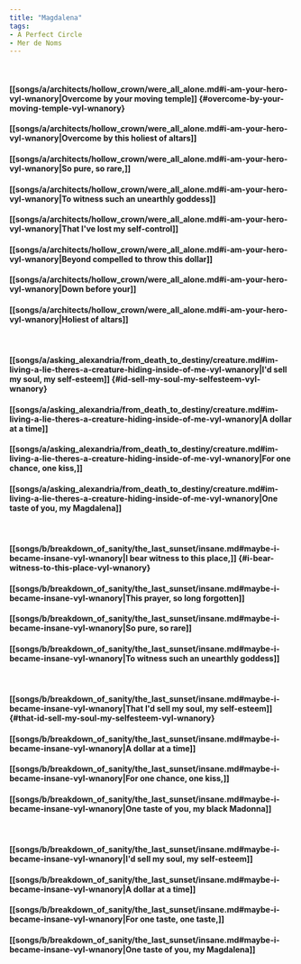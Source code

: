 ```yaml
---
title: "Magdalena"
tags:
- A Perfect Circle
- Mer de Noms
---
```

&nbsp;
#### [[songs/a/architects/hollow_crown/were_all_alone.md#i-am-your-hero-vyl-wnanory|Overcome by your moving temple]] {#overcome-by-your-moving-temple-vyl-wnanory}
#### [[songs/a/architects/hollow_crown/were_all_alone.md#i-am-your-hero-vyl-wnanory|Overcome by this holiest of altars]]
#### [[songs/a/architects/hollow_crown/were_all_alone.md#i-am-your-hero-vyl-wnanory|So pure, so rare,]]
#### [[songs/a/architects/hollow_crown/were_all_alone.md#i-am-your-hero-vyl-wnanory|To witness such an unearthly goddess]]
#### [[songs/a/architects/hollow_crown/were_all_alone.md#i-am-your-hero-vyl-wnanory|That I've lost my self-control]]
#### [[songs/a/architects/hollow_crown/were_all_alone.md#i-am-your-hero-vyl-wnanory|Beyond compelled to throw this dollar]]
#### [[songs/a/architects/hollow_crown/were_all_alone.md#i-am-your-hero-vyl-wnanory|Down before your]]
#### [[songs/a/architects/hollow_crown/were_all_alone.md#i-am-your-hero-vyl-wnanory|Holiest of altars]]
&nbsp;
#### [[songs/a/asking_alexandria/from_death_to_destiny/creature.md#im-living-a-lie-theres-a-creature-hiding-inside-of-me-vyl-wnanory|I'd sell my soul, my self-esteem]] {#id-sell-my-soul-my-selfesteem-vyl-wnanory}
#### [[songs/a/asking_alexandria/from_death_to_destiny/creature.md#im-living-a-lie-theres-a-creature-hiding-inside-of-me-vyl-wnanory|A dollar at a time]]
#### [[songs/a/asking_alexandria/from_death_to_destiny/creature.md#im-living-a-lie-theres-a-creature-hiding-inside-of-me-vyl-wnanory|For one chance, one kiss,]]
#### [[songs/a/asking_alexandria/from_death_to_destiny/creature.md#im-living-a-lie-theres-a-creature-hiding-inside-of-me-vyl-wnanory|One taste of you, my Magdalena]]
&nbsp;
#### [[songs/b/breakdown_of_sanity/the_last_sunset/insane.md#maybe-i-became-insane-vyl-wnanory|I bear witness to this place,]] {#i-bear-witness-to-this-place-vyl-wnanory}
#### [[songs/b/breakdown_of_sanity/the_last_sunset/insane.md#maybe-i-became-insane-vyl-wnanory|This prayer, so long forgotten]]
#### [[songs/b/breakdown_of_sanity/the_last_sunset/insane.md#maybe-i-became-insane-vyl-wnanory|So pure, so rare]]
#### [[songs/b/breakdown_of_sanity/the_last_sunset/insane.md#maybe-i-became-insane-vyl-wnanory|To witness such an unearthly goddess]]
&nbsp;
#### [[songs/b/breakdown_of_sanity/the_last_sunset/insane.md#maybe-i-became-insane-vyl-wnanory|That I'd sell my soul, my self-esteem]] {#that-id-sell-my-soul-my-selfesteem-vyl-wnanory}
#### [[songs/b/breakdown_of_sanity/the_last_sunset/insane.md#maybe-i-became-insane-vyl-wnanory|A dollar at a time]]
#### [[songs/b/breakdown_of_sanity/the_last_sunset/insane.md#maybe-i-became-insane-vyl-wnanory|For one chance, one kiss,]]
#### [[songs/b/breakdown_of_sanity/the_last_sunset/insane.md#maybe-i-became-insane-vyl-wnanory|One taste of you, my black Madonna]]
&nbsp;
#### [[songs/b/breakdown_of_sanity/the_last_sunset/insane.md#maybe-i-became-insane-vyl-wnanory|I'd sell my soul, my self-esteem]]
#### [[songs/b/breakdown_of_sanity/the_last_sunset/insane.md#maybe-i-became-insane-vyl-wnanory|A dollar at a time]]
#### [[songs/b/breakdown_of_sanity/the_last_sunset/insane.md#maybe-i-became-insane-vyl-wnanory|For one taste, one taste,]]
#### [[songs/b/breakdown_of_sanity/the_last_sunset/insane.md#maybe-i-became-insane-vyl-wnanory|One taste of you, my Magdalena]]
